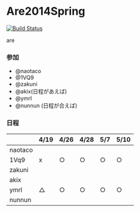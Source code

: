 Are2014Spring
=============
[![Build Status](https://travis-ci.org/AreKai/Are2014Spring.svg?branch=master)](https://travis-ci.org/AreKai/Are2014Spring)

are

### 参加

- @naotaco
- @1VQ9
- @zakuni
- @akix(日程があえば)
- @ymrl
- @nunnun (日程が合えば)

### 日程

|         | 4/19 | 4/26 | 4/28 | 5/7 | 5/10|
|---------|------|------|------|-----|-----|
| naotaco |      |      |      |     |     |
| 1Vq9    |  x   | ○    |  ○  |  ○  |    ○ |
| zakuni  |      |      |      |     |     |
| akix    |      |      |      |     |     |
| ymrl    |  △  | ○    |  ○  |  ○  |    ○|
| nunnun  |      |      |      |     |     |
